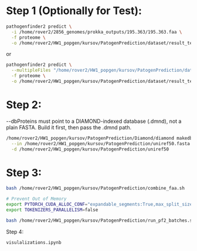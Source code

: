 # Step 1 (Optionally for Test):

```bash
pathogenfinder2 predict \
  -i /home/rover2/2856_genomes/prokka_outputs/195.363/195.363.faa \
  -f proteome \
  -o /home/rover2/HW1_popgen/kursov/PatogenPrediction/dataset/result_test_single
```

or

```bash
pathogenfinder2 predict \
  --multipleFiles "/home/rover2/HW1_popgen/kursov/PatogenPrediction/dataset/pf2_list_fna_test.txt" \
  -f proteome \
  -o /home/rover2/HW1_popgen/kursov/PatogenPrediction/dataset/result_test_multiple
```

# Step 2:

--dbProteins must point to a DIAMOND-indexed database (.dmnd), not a plain FASTA. Build it first, then pass the .dmnd path.

```bash
/home/rover2/HW1_popgen/kursov/PatogenPrediction/Diamond/diamond makedb \
  --in /home/rover2/HW1_popgen/kursov/PatogenPrediction/uniref50.fasta \
  -d /home/rover2/HW1_popgen/kursov/PatogenPrediction/uniref50
```

# Step 3:

```bash
bash /home/rover2/HW1_popgen/kursov/PatogenPrediction/combine_faa.sh
```

```bash
# Prevent Out of Memory
export PYTORCH_CUDA_ALLOC_CONF="expandable_segments:True,max_split_size_mb:64,garbage_collection_threshold:0.8"
export TOKENIZERS_PARALLELISM=false

bash /home/rover2/HW1_popgen/kursov/PatogenPrediction/run_pf2_batches.sh
```

Step 4:
```
visulalizations.ipynb
```